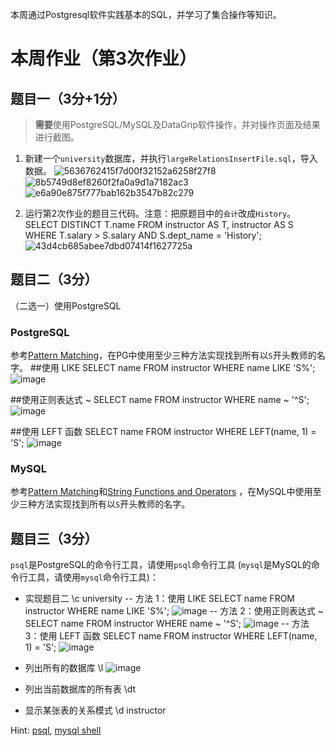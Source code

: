 本周通过Postgresql软件实践基本的SQL，并学习了集合操作等知识。

# 本周作业（第3次作业）

## 题目一（3分+1分）

> **需要**使用PostgreSQL/MySQL及DataGrip软件操作，并对操作页面及结果进行截图。

1. 新建一个`university`数据库，并执行`largeRelationsInsertFile.sql`，导入数据。
![5636762415f7d00f32152a6258f27f8](https://github.com/user-attachments/assets/be24dab3-9817-4bb3-84f1-a6ef6cb12dc1)
![8b5749d8ef8260f2fa0a9d1a7182ac3](https://github.com/user-attachments/assets/8765d453-4ca6-40b0-9cb0-300882dc95db)
![e6a90e875f777bab162b3547b82c279](https://github.com/user-attachments/assets/ec7deb1a-3016-419b-9170-3d69b7951532)

3. 运行第2次作业的题目三代码。注意：把原题目中的`会计`改成`History`。
SELECT DISTINCT T.name
FROM instructor AS T, instructor AS S
WHERE T.salary > S.salary AND S.dept_name = 'History';
![43d4cb685abee7dbd07414f1627725a](https://github.com/user-attachments/assets/e63ab40b-e792-4394-883b-43f37ad182f1)

## 题目二（3分）

（二选一）使用PostgreSQL

### PostgreSQL

参考[Pattern Matching](https://www.postgresql.org/docs/17/functions-matching.html)，在PG中使用至少三种方法实现找到所有以`S`开头教师的名字。
##使用 LIKE
SELECT name FROM instructor WHERE name LIKE 'S%';
![image](https://github.com/user-attachments/assets/cc3f77a9-59f7-4059-b006-ec9e792d1327)

##使用正则表达式 ~
SELECT name FROM instructor WHERE name ~ '^S';
![image](https://github.com/user-attachments/assets/a8bb54a8-0db5-4722-bd7d-84c6d095dce7)

##使用 LEFT 函数
SELECT name FROM instructor WHERE LEFT(name, 1) = 'S';
![image](https://github.com/user-attachments/assets/9cb0b773-cbe0-46e5-b0fe-7b77929b70fa)

### MySQL

参考[Pattern Matching](https://dev.mysql.com/doc/refman/8.4/en/pattern-matching.html)和[String Functions and Operators](https://dev.mysql.com/doc/refman/8.4/en/string-functions.html) ，在MySQL中使用至少三种方法实现找到所有以`S`开头教师的名字。

## 题目三（3分）

`psql`是PostgreSQL的命令行工具，请使用`psql`命令行工具 (`mysql`是MySQL的命令行工具，请使用`mysql`命令行工具)：

- 实现题目二
  \c university
  -- 方法 1：使用 LIKE
SELECT name FROM instructor WHERE name LIKE 'S%';
![image](https://github.com/user-attachments/assets/e4fa8fc3-8bcf-4ddd-a9fb-9773dbade3e6)
-- 方法 2：使用正则表达式 ~
SELECT name FROM instructor WHERE name ~ '^S';
![image](https://github.com/user-attachments/assets/a26f0da0-8ef3-4027-8fd6-f0fe04c26072)
-- 方法 3：使用 LEFT 函数
SELECT name FROM instructor WHERE LEFT(name, 1) = 'S';
![image](https://github.com/user-attachments/assets/c65b9085-5269-4776-b31e-6b557f1c5a1d)

- 列出所有的数据库
  \l
  ![image](https://github.com/user-attachments/assets/ee61deb6-f3b0-4f80-b4f1-047a3c4a86d8)

- 列出当前数据库的所有表
  \dt
- 显示某张表的关系模式
  \d instructor

Hint: [psql](https://www.postgresql.org/docs/current/app-psql.html), [mysql shell](https://dev.mysql.com/doc/mysql-shell/8.0/en/mysql-shell-commands.html)
